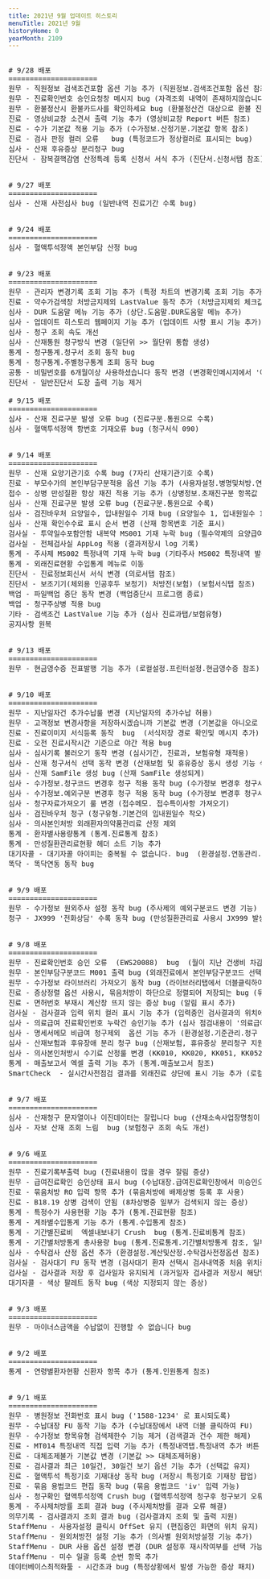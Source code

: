 ```yaml
---
title: 2021년 9월 업데이트 히스토리
menuTitle: 2021년 9월
historyHome: 0
yearMonth: 2109
---
```


<pre>

<bold># 9/28 배포</bold>
=====================
<span class="box jemu">원무</span> - 직원정보 검색조건포함 옵션 기능 추가 (직원정보.검색조건포함 옵션 참조)
<span class="box jemu">원무</span> - 진료확인번호 승인요청창 메시지 bug (자격조회 내역이 존재하지않습니다. 등 알림창 표시)
<span class="box jemu">원무</span> - 환불정산시 환불카드사를 확인하세요 bug (환불정산건 대상으로 환불 진행)
<span class="box chart">진료</span> - 영상비교창 소견서 출력 기능 추가 (영상비교창 Report 버튼 참조)
<span class="box chart">진료</span> - 수가 기본값 적용 기능 추가 (수가정보.산정기분.기본값 항목 참조)
<span class="box chart">진료</span> - 검사 판정 컬러 오류   bug (특정코드가 정상컬러로 표시되는 bug)
<span class="box inspect">심사</span> - 산재 후유증상 분리청구 bug
<span class="box other">진단서</span> - 잠복결핵감염 산정특례 등록 신청서 서식 추가 (진단서.신청서탭 참조)


<bold># 9/27 배포</bold>
=====================
<span class="box inspect">심사</span> - 산재 사전심사 bug (일반내역 진료기간 수록 bug)


<bold># 9/24 배포</bold>
=====================
<span class="box inspect">심사</span> - 혈액투석정액 본인부담 산정 bug


<bold># 9/23 배포</bold>
=====================
<span class="box jemu">원무</span> - 관리자 변경기록 조회 기능 추가 (특정 차트의 변경기록 조회 기능 추가)
<span class="box chart">진료</span> - 약수가검색창 처방금지제외 LastValue 동작 추가 (처방금지제외 체크값 기억)
<span class="box inspect">심사</span> - DUR 도움말 메뉴 기능 추가 (상단.도움말.DUR도움말 메뉴 추가)
<span class="box inspect">심사</span> - 업데이트 히스토리 웹페이지 기능 추가 (업데이트 사항 표시 기능 추가)
<span class="box inspect">심사</span> - 청구 조회 속도 개선
<span class="box inspect">심사</span> - 산재통원 청구방식 변경 (일단위 >> 월단위 통합 생성)
<span class="box other">통계</span> - 청구통계.청구서 조회 동작 bug
<span class="box other">통계</span> - 청구통계.주별청구통계 조회 동작 bug
<span class="box other">공통</span> - 비밀번호를 6개월이상 사용하셨습니다 동작 변경 (변경확인메시지에서 '아니오' 선택시 6개월 연장)
<span class="box other">진단서</span> - 일반진단서 도장 출력 기능 제거

<bold># 9/15 배포</bold>
=====================
<span class="box inspect">심사</span> - 산재 진료구분 발생 오류 bug (진료구분.통원으로 수록)
<span class="box inspect">심사</span> - 혈액투석정액 항번호 기재오류 bug (청구서식 090)


<bold># 9/14 배포</bold>
=====================
<span class="box jemu">원무</span> - 산재 요양기관기호 수록 bug (7자리 산재기관기호 수록)
<span class="box chart">진료</span> - 부모수가의 본인부담구분적용 옵션 기능 추가 (사용자설정.병명및처방.연결수가기본값옵션 참조)
<span class="box person">접수</span> - 상병 만성질환 항상 재진 적용 기능 추가 (상병정보.초재진구분 항목값 참조)
<span class="box inspect">심사</span> - 산재 진료구분 발생 오류 bug (진료구분.통원으로 수록)
<span class="box inspect">심사</span> - 검진바우처 요양일수, 입내원일수 기재 bug (요양일수 1, 입내원일수 1)
<span class="box inspect">심사</span> - 산재 확인수수료 표시 순서 변경 (산재 항목번호 기준 표시)
<span class="box lab">검사실</span> - 투약일수포함안함 내복약 MS001 기재 누락 bug (필수약제의 요양급여일수 및 행위료산정)
<span class="box lab">검사실</span> - 전체검사실 AppLog 적용 (결과저장시 log 기록)
<span class="box other">통계</span> - 주사제 MS002 특정내역 기재 누락 bug (기타주사 MS002 특정내역 발생)
<span class="box other">통계</span> - 외래진료현황 수입통계 메뉴로 이동
<span class="box other">진단서</span> - 진료정보회신서 서식 변경 (의로서탭 참조)
<span class="box other">진단서</span> - 보조기기(체외용 인공후두 보청기) 처방전(보험) (보험서식탭 참조)
<span class="box other">백업</span> - 파일백업 중단 동작 변경 (백업중단시 프로그램 종료)
<span class="box other">백업</span> - 청구주상병 적용 bug 
<span class="box other">기타</span> - 검색조건 LastValue 기능 추가 (심사 진료과탭/보험유형)
공지사항 원복


<bold># 9/13 배포</bold>
=====================
<span class="box jemu">원무</span> - 현금영수증 전표발행 기능 추가 (로컬설정.프린터설정.현금영수증 참조)


<bold># 9/10 배포</bold> 
=====================
<span class="box jemu">원무</span> - 지난일자건 추가수납룰 변경 (지난일자의 추가수납 허용)
<span class="box jemu">원무</span> - 고객정보 변경사항을 저장하시겠습니까 기본값 변경 (기본값을 아니오로 변경)
<span class="box chart">진료</span> - 진료이미지 서식등록 동작  bug  (서식저장 경로 확인및 메시지 추가)
<span class="box chart">진료</span> - 오전 진료시작시간 기준으로 야간 적용 bug 
<span class="box inspect">심사</span> - 심사기록 불러오기 동작 변경 (심사기간, 진료과, 보험유형 재적용)
<span class="box inspect">심사</span> - 산재 청구서식 선택 동작 변경 (산재보험 및 휴유증상 동시 생성 기능 삭제)
<span class="box inspect">심사</span> - 산재 SamFile 생성 bug (산재 SamFile 생성되게)
<span class="box inspect">심사</span> - 수가정보.청구코드 변경후 청구 적용 동작 bug (수가정보 변경후 청구시 즉시 적용)
<span class="box inspect">심사</span> - 수가정보.예외구분 변경후 청구 적용 동작 bug (수가정보 변경후 청구시 즉시 적용)
<span class="box inspect">심사</span> - 청구자료가져오기 룰 변경 (접수메모. 접수특이사항 가져오기)
<span class="box inspect">심사</span> - 검진바우처 청구 (청구유형.기본건의 입내원일수 착오)
<span class="box inspect">심사</span> - 의사본인처방 외래환자의약품관리료 산정 제외 
<span class="box other">통계</span> - 환자별사용량통계 (통계.진료통계 참조)
<span class="box other">통계</span> - 만성질환관리료현황 헤더 소트 기능 추가
<span class="box other">대기자콜</span> - 대기자콜 아이피는 중복될 수 없습니다. bug  (환경설정.연동관리.대기자콜 참조)
<span class="box other">똑닥</span> - 똑닥연동 동작 bug


<bold># 9/9 배포</bold>
=====================
<span class="box jemu">원무</span> - 수가정보 원외주사 설정 동작 bug (주사제의 예외구분코드 변경 기능)
<span class="box ask">청구</span> - JX999 '전화상담' 수록 동작 bug (만성질환관리료 사용시 JX999 발생 증상)


<bold># 9/8 배포 </bold>
=====================
<span class="box jemu">원무</span> - 진료확인번호 승인 오류  (EWS20088)  bug  (월이 지난 건생비 차감시 건강생활유지비차감액을 '0'으로 변경후 승인되게)
<span class="box jemu">원무</span> - 본인부담구분코드 M001 출력 bug (외래진료에서 본인부담구분코드 선택하지 않을 경우 조제시참조사항에 'M001'로 표시되는 증상)
<span class="box jemu">원무</span> - 수가정보 라이브러리 가져오기 동작 bug (라이브러리탭에서 더블클릭하여 가져오기할 경우 동일 청구코드 검색되도록)
<span class="box chart">진료</span> - 증상정렬 옵션 사용시, 묶음처방이 하단으로 정렬되어 저장되는 bug (묶음처방 코드를 입력된 위치에 유지)
<span class="box chart">진료</span> - 면허번호 부재시 계산창 뜨지 않는 증상 bug (알림 표시 추가)
<span class="box lab">검사실</span> - 검사결과 입력 위치 컬러 표시 기능 추가 (입력중인 검사결과의 위치에 배경색 컬러 표시)
<span class="box inspect">심사</span> - 의료급여 진료확인번호 누락건 승인기능 추가 (심사 점검내용이 '의료급여 진료확인번호 누락'건일 경우 더블클릭)
<span class="box inspect">심사</span> - 명세서메모 비급여 청구제외  옵션 기능 추가 (환경설정.기준관리.청구 명세서메모옵션 참조)
<span class="box inspect">심사</span> - 산재보험과 후유장애 분리 청구 bug (산재보험, 휴유증상 분리청구 지원)
<span class="box inspect">심사</span> - 의사본인처방시 수기료 산정룰 변경 (KK010, KK020, KK051, KK052, KK053 수기료 산정 제외)
<span class="box other">통계</span> - 매출보고서 엑셀 출력 기능 추가 (통계.매출보고서 참조)
<span class="box other">SmartCheck </span> - 실시간사전점검 결과를 외래진료 상단에 표시 기능 추가 (로컬설정.사전점검설정.점검알림옵션 참조)


<bold># 9/7 배포</bold>
=====================
<span class="box inspect">심사</span> - 산재청구 문자열이나 이진데이터는 잘립니다 bug (산재소속사업장명칭이 길경우)
<span class="box inspect">심사</span> - 자보 산재 조회 느림  bug (보험청구 조회 속도 개선)


<bold># 9/6 배포</bold>
=====================
<span class="box jemu">원무</span> - 진료기록부출력 bug (진료내용이 많을 경우 잘림 증상)
<span class="box jemu">원무</span> - 급여진료확인 승인상태 표시 bug (수납대장.급여진료확인창에서 미승인으로 표시되는 증상)
<span class="box chart">진료</span> - 묶음처방 RO 입력 항목 추가 (묶음처방에 배제상병 등록 후 사용)
<span class="box chart">진료</span> - B18.19 상병 검색이 안됨 (8차상병중 일부가 검색되지 않는 증상)
<span class="box other">통계</span> - 특정수가 사용현황 기능 추가 (통계.진료현황 참조)
<span class="box other">통계</span> - 계좌별수입통계 기능 추가 (통계.수입통계 참조)
<span class="box other">통계</span> - 기간별진료비  엑셀내보내기 Crush  bug (통계.진료비통계 참조)
<span class="box other">통계</span> - 기간별처방통계 총사용량 bug (통계.진료통계.기간별처방통계 참조, 일부건수가 누락되는 증상)
<span class="box inspect">심사</span> - 수탁검사 산정 옵션 추가 (환경설정.계산및산정.수탁검사전정옵션 참조)
<span class="box lab">검사실</span> - 검사대기 FU 동작 변경 (검사대기 환자 선택시 검사내역중 처음 위치로 이동)
<span class="box lab">검사실</span> - 검사결과 저장 후 검사일자 유지되게 (과거일자 검사결과 저장시 해당일자 유지)
<span class="box other">대기자콜</span> - 색상 팔레트 동작 bug (색상 지정되지 않는 증상)


<bold># 9/3 배포</bold>
=====================
<span class="box jemu">원무</span> - 마이너스금액을 수납없이 진행할 수 없습니다 bug


<bold># 9/2 배포</bold>
=====================
<span class="box other">통계</span> - 연령별환자현황 신환자 항목 추가 (통계.인원통계 참조)


<bold># 9/1 배포</bold> 
=====================
<span class="box jemu">원무</span> - 병원정보 전화번호 표시 bug ('1588-1234' 로 표시되도록)
<span class="box jemu">원무</span> - 수납대장 FU 동작 기능 추가 (수납대장에서 내역 더블 클릭하여 FU)
<span class="box jemu">원무</span> - 수가정보 항목유형 검색제한수 기능 제거 (검색결과 건수 제한 해제)
<span class="box chart">진료</span> - MT014 특정내역 직접 입력 기능 추가 (특정내역탭.특정내역 추가 버튼 참조)
<span class="box chart">진료</span> - 대체조제불가 기본값 변경 (기본값 >> 대체조제허용)
<span class="box chart">진료</span> - 검사결과 최근 10일건, 30일건 보기 옵션 기능 추가 (선택값 유지)
<span class="box chart">진료</span> - 혈액투석 특정기호 기재대상 동작 bug (저장시 특정기호 기재창 팝업)
<span class="box chart">진료</span> - 묶음 용법코드 편집 동작 bug (묶음 용법코드 'iv' 입력 가능)
<span class="box inspect">심사</span> - 청구확인 혈액투석정액 Crush bug (혈액투석정액 청구후 청구보기 오류 해결)
<span class="box other">통계</span> - 주사제처방률 조회 결과 bug (주사제처방률 결과 오류 해결)
<span class="box other">의무기록</span> - 검사결과지 조회 결과 bug (검사결과지 조회 및 출력 지원)
<span class="box other">StaffMenu</span> - 사용자설정 클릭시 OffSet 유지 (편집중인 화면의 위치 유지)
<span class="box other">StaffMenu</span> - 원외처방전 설정 기능 추가 (의사별 원외처방설정 기능 추가)
<span class="box other">StaffMenu</span> - DUR 사용 옵션 설정 변경 (DUR 설정후 재시작여부를 선택 가능하게)
<span class="box other">StaffMenu</span> - 미수 일괄 등록 순번 항목 추가
<span class="box other">데이터베이스최적화툴</span> - 시간초과 bug (특정상황에서 발생 가능한 증상 패치)
</pre>

